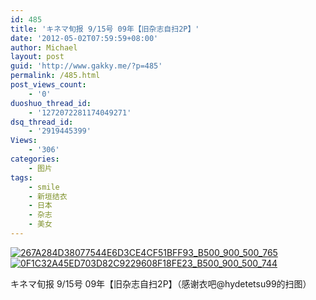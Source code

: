 ```yaml
---
id: 485
title: 'キネマ旬报 9/15号 09年【旧杂志自扫2P】'
date: '2012-05-02T07:59:59+08:00'
author: Michael
layout: post
guid: 'http://www.gakky.me/?p=485'
permalink: /485.html
post_views_count:
    - '0'
duoshuo_thread_id:
    - '1272072281174049271'
dsq_thread_id:
    - '2919445399'
Views:
    - '306'
categories:
    - 图片
tags:
    - smile
    - 新垣结衣
    - 日本
    - 杂志
    - 美女
---
```


[![267A284D38077544E6D3CE4CF51BFF93_B500_900_500_765](http://www.yui-aragaki.org/wp-content/uploads/img/267A284D38077544E6D3CE4CF51BFF93_B500_900_500_765.jpeg)](http://www.yui-aragaki.org/wp-content/uploads/img/267A284D38077544E6D3CE4CF51BFF93_B1280_1280_668_1023.jpeg) [![0F1C32A45ED703D82C9229608F18FE23_B500_900_500_744](http://www.yui-aragaki.org/wp-content/uploads/img/0F1C32A45ED703D82C9229608F18FE23_B500_900_500_744.jpeg)](http://www.yui-aragaki.org/wp-content/uploads/img/0F1C32A45ED703D82C9229608F18FE23_B1280_1280_688_1024.jpeg)

キネマ旬报 9/15号 09年【旧杂志自扫2P】（感谢衣吧@hydetetsu99的扫图）